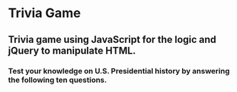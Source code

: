 # Trivia Game
## Trivia game using JavaScript for the logic and jQuery to manipulate HTML. 

### Test your knowledge on U.S. Presidential history by answering the following ten questions.

